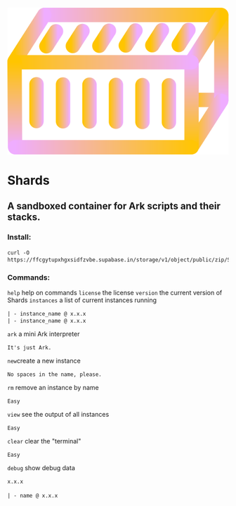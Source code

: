 ![img](https://github.com/spargle/ark/blob/main/shards/.github-shards/container.svg)
# Shards
## A sandboxed container for Ark scripts and their stacks.
### Install:
```
curl -O https://ffcgytupxhgxsidfzvbe.supabase.in/storage/v1/object/public/zip/Shards/shards_1.3.0.zip
```
### Commands:
`help` help on commands
`license` the license
`version` the current version of Shards
`instances` a list of current instances running
```
| - instance_name @ x.x.x
| - instance_name @ x.x.x
```
`ark` a mini Ark interpreter
```
It's just Ark.
```
`new`create a new instance
```
No spaces in the name, please.
```
`rm` remove an instance by name
```
Easy
```
`view` see the output of all instances
```
Easy
```
`clear` clear the "terminal"
```
Easy
```
`debug` show debug data
```
x.x.x

| - name @ x.x.x
```

